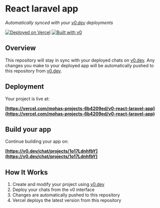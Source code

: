 # React laravel app

*Automatically synced with your [v0.dev](https://v0.dev) deployments*

[![Deployed on Vercel](https://img.shields.io/badge/Deployed%20on-Vercel-black?style=for-the-badge&logo=vercel)](https://vercel.com/mohas-projects-6b4209ed/v0-react-laravel-app)
[![Built with v0](https://img.shields.io/badge/Built%20with-v0.dev-black?style=for-the-badge)](https://v0.dev/chat/projects/1o17LdnhfbY)

## Overview

This repository will stay in sync with your deployed chats on [v0.dev](https://v0.dev).
Any changes you make to your deployed app will be automatically pushed to this repository from [v0.dev](https://v0.dev).

## Deployment

Your project is live at:

**[https://vercel.com/mohas-projects-6b4209ed/v0-react-laravel-app](https://vercel.com/mohas-projects-6b4209ed/v0-react-laravel-app)**

## Build your app

Continue building your app on:

**[https://v0.dev/chat/projects/1o17LdnhfbY](https://v0.dev/chat/projects/1o17LdnhfbY)**

## How It Works

1. Create and modify your project using [v0.dev](https://v0.dev)
2. Deploy your chats from the v0 interface
3. Changes are automatically pushed to this repository
4. Vercel deploys the latest version from this repository